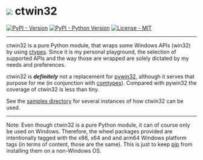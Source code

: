 # ![](https://raw.githubusercontent.com/RoccoMatano/ctwin32/master/doc/images/ctwin32.ico) ctwin32


[![PyPI - Version](https://img.shields.io/pypi/v/ctwin32.svg)](https://pypi.org/project/ctwin32)
[![PyPI - Python Version](https://img.shields.io/pypi/pyversions/ctwin32.svg)](https://pypi.org/project/ctwin32)
[![License - MIT](https://img.shields.io/badge/license-MIT-green)](https://spdx.org/licenses/MIT.html)

-----

ctwin32 is a pure Python module, that wraps some Windows APIs (win32) by using
[ctypes](https://docs.python.org/3/library/ctypes.html). Since it is my personal
playground, the selection of supported APIs and the way those are wrapped are
solely dictated by my needs and preferences.

ctwin32 is *__definitely__* not a replacement for [pywin32](https://pypi.org/project/pywin32/),
although it serves that purpose for me (in conjunction with [comtypes](https://pypi.org/project/comtypes/)).
Compared with pywin32 the coverage of ctwin32 is less than tiny.

See the [samples directory](https://github.com/RoccoMatano/ctwin32/tree/master/samples)
for several instances of how ctwin32 can be used.

-----

Note: Even though ctwin32 is a pure Python module, it can of course only be used
on Windows. Therefore, the wheel packages provided are intentionally tagged with
the x86, x64 and and arm64 Windows platform tags (in terms of content, those are
the same). This is just to keep
[pip](https://packaging.python.org/tutorials/installing-packages/)
from installing them on a non-Windows OS.
